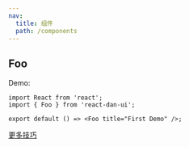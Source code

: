 ```yaml
---
nav:
  title: 组件
  path: /components
---
```


## Foo

Demo:

```tsx
import React from 'react';
import { Foo } from 'react-dan-ui';

export default () => <Foo title="First Demo" />;
```

[更多技巧](https://d.umijs.org/guide/demo-principle)
